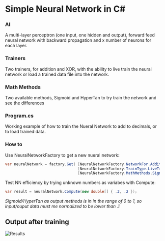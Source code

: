 # Simple Neural Network in C#
### AI
A multi-layer perceptron (one input, one hidden and output), forward feed neural network with backward propagation and x number of neurons for each layer.
### Trainers
Two trainers, for addition and XOR, with the ability to live train the neural network or load a trained data file into the network.
### Math Methods
Two available methods, Sigmoid and HyperTan to try train the network and see the differences
### Program.cs
Working example of how to train the Nueral Network to add to decimals, or to load trained data.
### How to
Use NeuralNetworkFactory to get a new nueral network:
```csharp
var neuralNetwork = factory.Get( [NeuralNetworkFactory.NetworkFor.Addition | NeuralNetworkFactory.NetworkFor.XOR], 
                                 [NeuralNetworkFactory.TrainType.LiveTraining | NeuralNetworkFactory.NetworkFor.Trained], 
                                 [NeuralNetworkFactory.MathMethods.Sigmoid | NeuralNetworkFactory.MathMethods.HyperTan] );
```
Test NN efficiency by trying unknown numbers as variabes with Compute:
```csharp
var result = neuralNetwork.Compute(new double[] { .3, .2 });
```

_Sigmoid/HyperTan as output methods is in in the range of 0 to 1, so input/ouput data must me normalized to be lower than .1_

## Output after training
![Results](https://raw.githubusercontent.com/georgekosmidis/SimpleNeuralNetwork/master/README/Capture.PNG)

